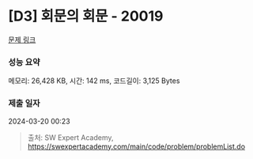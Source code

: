 # [D3] 회문의 회문 - 20019 

[문제 링크](https://swexpertacademy.com/main/code/problem/problemDetail.do?contestProbId=AY2hjCWKbykDFATh) 

### 성능 요약

메모리: 26,428 KB, 시간: 142 ms, 코드길이: 3,125 Bytes

### 제출 일자

2024-03-20 00:23



> 출처: SW Expert Academy, https://swexpertacademy.com/main/code/problem/problemList.do